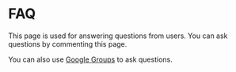 # FAQ #

This page is used for answering questions from users. You can ask questions by commenting this page.

You can also use [Google Groups](https://groups.google.com/forum/?fromgroups#!forum/swt-xy-graph) to ask questions.